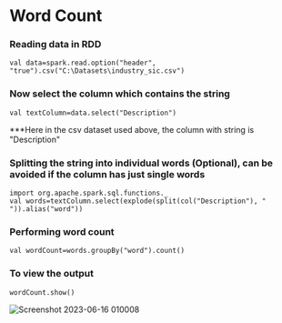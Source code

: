 # Word Count 

### Reading data in RDD
```
val data=spark.read.option("header", "true").csv("C:\Datasets\industry_sic.csv")
```

### Now select the column which contains the string
```
val textColumn=data.select("Description")
```
***Here in the csv dataset used above, the column with string is "Description"

### Splitting the string into individual words (Optional), can be avoided if the column has just single words
```
import org.apache.spark.sql.functions._
val words=textColumn.select(explode(split(col("Description"), " ")).alias("word"))
```

### Performing word count
```
val wordCount=words.groupBy("word").count()
```
### To view the output
```
wordCount.show()
```
![Screenshot 2023-06-16 010008](https://github.com/Amarjit0511/DataOps_week_1/assets/54772122/03f4d00a-0786-4992-a988-c13bbf8ee81c)
